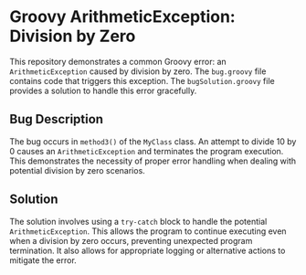 # Groovy ArithmeticException: Division by Zero

This repository demonstrates a common Groovy error: an `ArithmeticException` caused by division by zero. The `bug.groovy` file contains code that triggers this exception. The `bugSolution.groovy` file provides a solution to handle this error gracefully.

## Bug Description

The bug occurs in `method3()` of the `MyClass` class. An attempt to divide 10 by 0 causes an `ArithmeticException` and terminates the program execution.  This demonstrates the necessity of proper error handling when dealing with potential division by zero scenarios.

## Solution

The solution involves using a `try-catch` block to handle the potential `ArithmeticException`.  This allows the program to continue executing even when a division by zero occurs, preventing unexpected program termination.  It also allows for appropriate logging or alternative actions to mitigate the error.
